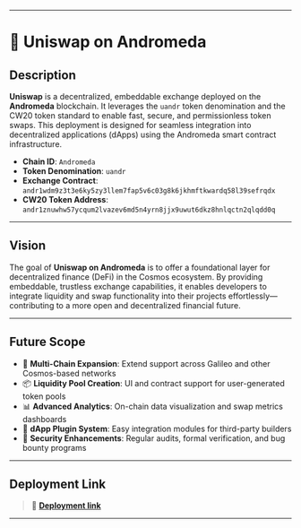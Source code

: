 
---

# 🔄 Uniswap on Andromeda

## Description

**Uniswap** is a decentralized, embeddable exchange deployed on the **Andromeda** blockchain. It leverages the `uandr` token denomination and the CW20 token standard to enable fast, secure, and permissionless token swaps. This deployment is designed for seamless integration into decentralized applications (dApps) using the Andromeda smart contract infrastructure.

* **Chain ID**: `Andromeda`
* **Token Denomination**: `uandr`
* **Exchange Contract**: `andr1wdm9z3t3e6ky5zy3llem7fap5v6c03g8k6jkhmftkwardq58l39sefrqdx`
* **CW20 Token Address**: `andr1znuwhw57ycqum2lvazev6md5n4yrn8jjx9uwut6dkz8hnlqctn2qlqdd0q`

---

## Vision

The goal of **Uniswap on Andromeda** is to offer a foundational layer for decentralized finance (DeFi) in the Cosmos ecosystem. By providing embeddable, trustless exchange capabilities, it enables developers to integrate liquidity and swap functionality into their projects effortlessly—contributing to a more open and decentralized financial future.

---

## Future Scope

* 🔀 **Multi-Chain Expansion**: Extend support across Galileo and other Cosmos-based networks
* 📦 **Liquidity Pool Creation**: UI and contract support for user-generated token pools
* 📊 **Advanced Analytics**: On-chain data visualization and swap metrics dashboards
* 🧩 **dApp Plugin System**: Easy integration modules for third-party builders
* 🔐 **Security Enhancements**: Regular audits, formal verification, and bug bounty programs

---

## Deployment Link

> 🔗 **[Deployment link](https://embeddables.testnet.andromedaprotocol.io/galileo-4/uniswap)**

---
